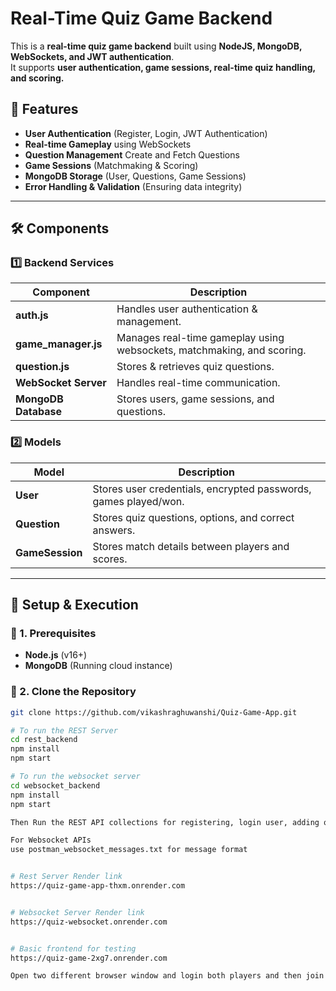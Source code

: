 # Real-Time Quiz Game Backend

This is a **real-time quiz game backend** built using **NodeJS, MongoDB, WebSockets, and JWT authentication**.  
It supports **user authentication, game sessions, real-time quiz handling, and scoring.**

## **📌 Features**
- **User Authentication** (Register, Login, JWT Authentication)
- **Real-time Gameplay** using WebSockets
- **Question Management** Create and Fetch Questions
- **Game Sessions** (Matchmaking & Scoring)
- **MongoDB Storage** (User, Questions, Game Sessions)
- **Error Handling & Validation** (Ensuring data integrity)

---

## **🛠️ Components**
### **1️⃣ Backend Services**
| Component      | Description |
|---------------|------------|
| **auth.js** | Handles user authentication & management. |
| **game_manager.js** | Manages real-time gameplay using websockets, matchmaking, and scoring. |
| **question.js** | Stores & retrieves quiz questions. |
| **WebSocket Server** | Handles real-time communication. |
| **MongoDB Database** | Stores users, game sessions, and questions. |

### **2️⃣ Models**
| Model         | Description |
|--------------|------------|
| **User** | Stores user credentials, encrypted passwords, games played/won. |
| **Question** | Stores quiz questions, options, and correct answers. |
| **GameSession** | Stores match details between players and scores. |

---

## **🚀 Setup & Execution**
### **🔹 1. Prerequisites**
- **Node.js** (v16+)
- **MongoDB** (Running cloud instance)

### **🔹 2. Clone the Repository**
```sh
git clone https://github.com/vikashraghuwanshi/Quiz-Game-App.git

# To run the REST Server
cd rest_backend
npm install
npm start

# To run the websocket server
cd websocket_backend
npm install
npm start

Then Run the REST API collections for registering, login user, adding questions etc.

For Websocket APIs
use postman_websocket_messages.txt for message format


# Rest Server Render link
https://quiz-game-app-thxm.onrender.com


# Websocket Server Render link
https://quiz-websocket.onrender.com


# Basic frontend for testing 
https://quiz-game-2xg7.onrender.com

Open two different browser window and login both players and then join game